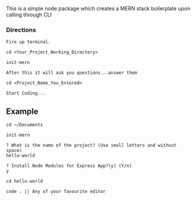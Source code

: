 This is a simple node package which creates a MERN stack boilerplate upon calling through CLI

### Directions
    Fire up terminal.

    cd <Your_Project_Working_Directory>

    init-mern

    After this it will ask you questions...answer them

    cd <Project_Name_You_Entered>

    Start Coding...

## Example
    cd ~/Documents
    
    init-mern
    
    ? What is the name of the project? (Use small letters and without space) 
    hello-world
    
    ? Install Node Modules for Express App?(y) (Y/n)
    y

    cd hello-world

    code . || Any of your favourite editor

